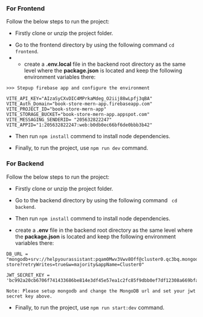 ### For Frontend

Follow the below steps to run the project:

- Firstly clone or unzip the project folder.

* Go to the frontend directory by using the following command `cd frontend`.
* - create a **.env.local** file in the backend root directory as the same level where the **package.json** is located and keep the following environment variables there:

```
>>> Stepup firebase app and configure the environment

VITE_API_KEY="AIzaSyCXvDIC4MPrkaMdeg_O2iij88wLpfj3qBA"
VITE_Auth_Domain="book-store-mern-app.firebaseapp.com"
VITE_PROJECT_ID="book-store-mern-app"
VITE_STORAGE_BUCKET="book-store-mern-app.appspot.com"
VITE_MESSAGING_SENDERID= "205632822247"
VITE_APPID="1:205632822247:web:b0db0ec66bf6de0bbb3b42"
```

- Then run `npm install` commend to install node dependencies.

* Finally, to run the project, use `npm run dev` command.

### For Backend

Follow the below steps to run the project:

- Firstly clone or unzip the project folder.

* Go to the backend directory by using the following command ` cd backend`.

- Then run `npm install` commend to install node dependencies.

* create a **.env** file in the backend root directory as the same level where the **package.json** is located and keep the following environment variables there:

```
DB_URL = "mongodb+srv://helpyourassistant:pqam0Mwv3Vwv8Off@cluster0.qc3bq.mongodb.net/book-store?retryWrites=true&w=majority&appName=Cluster0"

JWT_SECRET_KEY = 'bc992a20cb6706f741433686be814e3df45e57ea1c2fc85f9dbb0ef7df12308a669bfa7c976368ff32e32f6541480ce9ec1b122242f9b1257ab669026aeaf16'

Note: Please setup mongodb and change the MongoDB url and set your jwt secret key above.
```

- Finally, to run the project, use `npm run start:dev` command.
